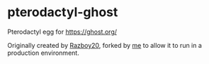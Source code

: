 # pterodactyl-ghost

Pterodactyl egg for <https://ghost.org/>

Originally created by [Razboy20](https://github.com/Razboy20), forked by [me](https://github.com/fizzrepo) to allow it to run in a production environment.
